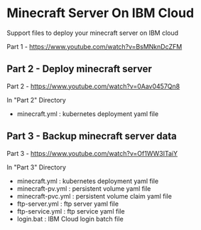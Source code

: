 # Minecraft Server On IBM Cloud
Support files to deploy your minecraft server on IBM cloud

Part 1 - https://www.youtube.com/watch?v=BsMNknDcZFM

## Part 2 - Deploy minecraft server

Part 2 - https://www.youtube.com/watch?v=0Aav0457Qn8

In "Part 2" Directory
- minecraft.yml : kubernetes deployment yaml file

## Part 3 - Backup minecraft server data

Part 3 - https://www.youtube.com/watch?v=Of1WW3ITaiY

In "Part 3" Directory
- minecraft.yml : kubernetes deployment yaml file
- minecraft-pv.yml : persistent volume yaml file
- minecraft-pvc.yml : persistent volume claim yaml file
- ftp-server.yml : ftp server yaml file
- ftp-service.yml : ftp service yaml file
- login.bat : IBM Cloud login batch file

